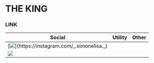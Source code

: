 # THE KING
### LINK
| Social | Utility | Other |
| ------ | ------- | ----- |
| [![](https://img.shields.io/badge/-__.simonelisa.__-purple?style=flat-square&logo=Instagram&logoColor=white&link=https://instagram.com/_.simonelisa._)](https://instagram.com/_.simonelisa._)
| [![](https://img.shields.io/badge/-@Liz7mone-blue?style=flat-square&logo=Telegram&logoColor=yellow&link=https://t.me/Liz7mone)](https://t.me/Liz7mone)
